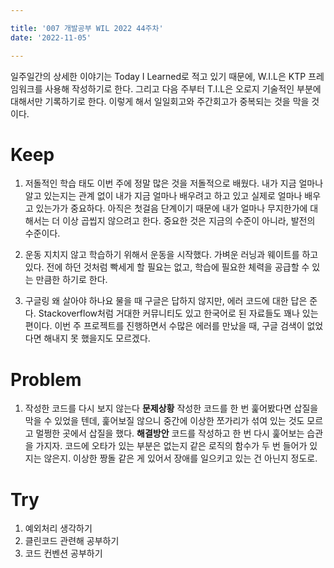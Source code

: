 ```yaml
---

title: '007 개발공부 WIL 2022 44주차'
date: '2022-11-05'

---
```


일주일간의 상세한 이야기는 Today I Learned로 적고 있기 때문에,
W.I.L은 KTP 프레임워크를 사용해 작성하기로 한다.
그리고 다음 주부터 T.I.L은 오로지 기술적인 부분에 대해서만 기록하기로 한다.
이렇게 해서 일일회고와 주간회고가 중복되는 것을 막을 것이다.

# Keep

1. 저돌적인 학습 태도
   이번 주에 정말 많은 것을 저돌적으로 배웠다. 내가 지금 얼마나 알고 있는지는 관계 없이 내가 지금 얼마나 배우려고 하고 있고 실제로 얼마나 배우고 있는가가 중요하다. 아직은 첫걸음 단계이기 때문에 내가 얼마나 무지한가에 대해서는 더 이상 곱씹지 않으려고 한다. 중요한 것은 지금의 수준이 아니라, 발전의 수준이다.

2. 운동
   지치지 않고 학습하기 위해서 운동을 시작했다. 가벼운 러닝과 웨이트를 하고 있다. 전에 하던 것처럼 빡세게 할 필요는 없고, 학습에 필요한 체력을 공급할 수 있는 만큼한 하기로 한다.

3. 구글링
   왜 살아야 하나요 물을 때 구글은 답하지 않지만, 에러 코드에 대한 답은 준다. Stackoverflow처럼 거대한 커뮤니티도 있고 한국어로 된 자료들도 꽤나 있는 편이다. 이번 주 프로젝트를 진행하면서 수많은 에러를 만났을 때, 구글 검색이 없었다면 해내지 못 했을지도 모르겠다.

# Problem

1. 작성한 코드를 다시 보지 않는다
   **문제상황** 작성한 코드를 한 번 훑어봤다면 삽질을 막을 수 있었을 텐데, 훑어보질 않으니 중간에 이상한 쪼가리가 섞여 있는 것도 모르고 멀쩡한 곳에서 삽질을 했다.
   **해결방안** 코드를 작성하고 한 번 다시 훑어보는 습관을 가지자. 코드에 오타가 있는 부분은 없는지 같은 로직의 함수가 두 번 들어가 있지는 않은지. 이상한 짱돌 같은 게 있어서 장애를 일으키고 있는 건 아닌지 정도로.

# Try

1. 예외처리 생각하기
2. 클린코드 관련해 공부하기
3. 코드 컨벤션 공부하기
